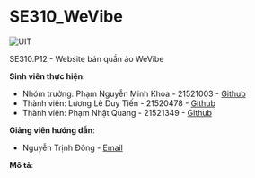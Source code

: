 # SE310_WeVibe

![UIT](https://img.shields.io/badge/from-UIT%20VNUHCM-blue?style=for-the-badge&link=https%3A%2F%2Fwww.uit.edu.vn%2F)

SE310.P12 - Website bán quần áo WeVibe

**Sinh viên thực hiện**:

- Nhóm trưởng: Phạm Nguyễn Minh Khoa - 21521003 - [Github](https://github.com/khoapham1003)
- Thành viên: Lương Lê Duy Tiến - 21520478 - [Github](https://github.com/UydNeit)
- Thành viên: Phạm Nhật Quang - 21521349 - [Github](https://github.com/pnQuanq)

**Giảng viên hướng dẫn**:

- Nguyễn Trịnh Đông - [Email](dongnt@uit.edu.vn)

**Mô tả**:
